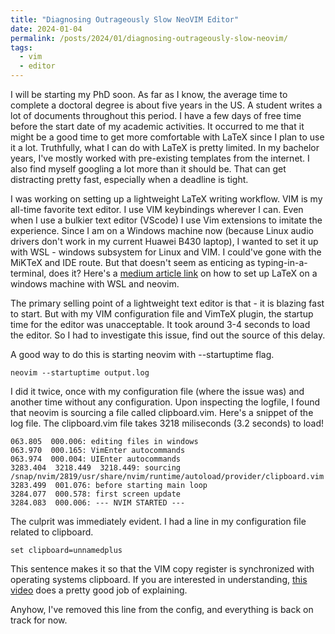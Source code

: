 ```yaml
---
title: "Diagnosing Outrageously Slow NeoVIM Editor"
date: 2024-01-04
permalink: /posts/2024/01/diagnosing-outrageously-slow-neovim/
tags:
  - vim
  - editor
---
```


I will be starting my PhD soon. As far as I know, the average time to complete a doctoral degree is about five years in the US. A student writes a lot of documents throughout this period. I have a few days of free time before the start date of my academic activities. It occurred to me that it might be a good time to get more comfortable with LaTeX since I plan to use it a lot. Truthfully, what I can do with LaTeX is pretty limited. In my bachelor years, I've mostly worked with pre-existing templates from the internet. I also find myself googling a lot more than it should be. That can get distracting pretty fast, especially when a deadline is tight.

I was working on setting up a lightweight LaTeX writing workflow. VIM is my all-time favorite text editor. I use VIM keybindings wherever I can. Even when I use a bulkier text editor (VScode) I use Vim extensions to imitate the experience. Since I am on a Windows machine now (because Linux audio drivers don't work in my current Huawei B430 laptop), I wanted to set it up with WSL - windows subsystem for Linux and VIM. I could've gone with the MiKTeX and IDE route. But that doesn't seem as enticing as typing-in-a-terminal, does it? Here's a [medium article link](https://medium.com/@Pirmin/a-minimal-latex-setup-on-windows-using-wsl2-and-neovim-51259ff94734) on how to set up LaTeX on a windows machine with WSL and neovim. 

The primary selling point of a lightweight text editor is that - it is blazing fast to start. But with my VIM configuration file and VimTeX plugin, the startup time for the editor was unacceptable. It took around 3-4 seconds to load the editor. So I had to investigate this issue, find out the source of this delay. 

A good way to do this is starting neovim with --startuptime flag. 
```
neovim --startuptime output.log
```
I did it twice, once with my configuration file (where the issue was) and another time without any configuration. Upon inspecting the logfile, I found that neovim is sourcing a file called clipboard.vim. Here's a snippet of the log file. The clipboard.vim file takes 3218 miliseconds (3.2 seconds) to load! 
```
063.805  000.006: editing files in windows
063.970  000.165: VimEnter autocommands
063.974  000.004: UIEnter autocommands
3283.404  3218.449  3218.449: sourcing /snap/nvim/2819/usr/share/nvim/runtime/autoload/provider/clipboard.vim
3283.499  001.076: before starting main loop
3284.077  000.578: first screen update
3284.083  000.006: --- NVIM STARTED ---
```
The culprit was immediately evident. I had a line in my configuration file related to clipboard. 
```
set clipboard=unnamedplus
```
This sentence makes it so that the VIM copy register is synchronized with operating systems clipboard. If you are interested in understanding, [this video](https://youtu.be/E_rbfQqrm7g?si=d7lG8nbiOBdkrms7) does a pretty good job of explaining. 

Anyhow, I've removed this line from the config, and everything is back on track for now. 